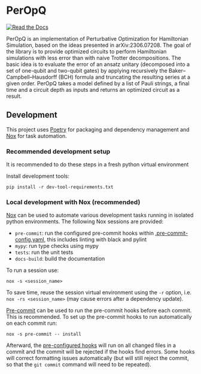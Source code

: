 # PerOpQ

[![Read the Docs](https://readthedocs.org/projects/peropq/badge/)](https://peropq.readthedocs.io/)

PerOpQ is an implementation of Perturbative Optimization for Hamiltonian Simulation, based on the ideas presented in arXiv:2306.07208.
The goal of the library is to provide optimized circuits to perform Hamiltonian simulations with less error than with naive Trotter decompositions.
The basic idea is to evaluate the error of an ansatz unitary (decomposed into a set of one-qubit and two-qubit gates) by applying recursively
the Baker–Campbell–Hausdorff (BCH) formula and truncating the resulting series at a given order.
PerOpQ takes a model defined by a list of Pauli strings, a final time and a circuit depth as inputs and returns an optimized circuit as a result.


## Development

This project uses [Poetry](https://python-poetry.org/) for packaging and dependency management and
[Nox](https://nox.thea.codes/en/stable/) for task automation.

### Recommended development setup

It is recommended to do these steps in a fresh python virtual environment

Install development tools:

```shell
pip install -r dev-tool-requirements.txt
```

### Local development with Nox (recommended)

[Nox](https://nox.thea.codes/en/stable/) can be used to automate various development tasks running in isolated python environments.
The following Nox sessions are provided:

- `pre-commit`: run the configured pre-commit hooks within [.pre-commit-config.yaml](.pre-commit-config.yaml), this includes linting with black and pylint
- `mypy`: run type checks using mypy
- `tests`: run the unit tests
- `docs-build`: build the documentation

To run a session use:

```shell
nox -s <session_name>
```

To save time, reuse the session virtual environment using the `-r` option, i.e. `nox -rs <session_name>` (may cause errors after a dependency update).

[Pre-commit](https://pre-commit.com/) can be used to run the pre-commit hooks before each commit. This is recommended.
To set up the pre-commit hooks to run automatically on each commit run:

```shell
nox -s pre-commit -- install
```

Afterward, the [pre-configured hooks](.pre-commit-config.yaml) will run on all changed files in a commit and the commit will be
rejected if the hooks find errors. Some hooks will correct formatting issues automatically (but will still reject the commit, so that
the `git commit` command will need to be repeated).

<!-- github-only -->
